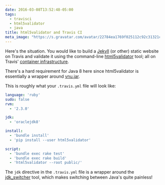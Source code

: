 ```yaml
---
date: 2016-03-08T13:52:48-05:00
tags:
  - travisci
  - html5validator
  - java
title: html5validator and Travis CI
meta_image: "https://s.gravatar.com/avatar/22784ea1769f025112c92c31321c6bf1?s=400"
---
```


Here's the situation. You would like to build a [Jekyll][2] (or other) static
website on Travis and validate it using the command-line [html5validator][3]
tool; all on Travis' [container infrastructure][1].

There's a hard requirement for Java 8 here since html5validator is essentially
a wrapper around [vnu.jar][4].

This is roughly what your `.travis.yml` file will look like:

``` yaml
language: 'ruby'
sudo: false
rvm:
  - '2.3.0'

jdk:
  - 'oraclejdk8'

install:
  - 'bundle install'
  - 'pip install --user html5validator'

script:
  - 'bundle exec rake test'
  - 'bundle exec rake build'
  - 'html5validator --root public/'
```

The `jdk` directive in the `.travis.yml` file is a wrapper around the
[jdk_switcher][5] tool, which makes switching between Java's quite painless!

[1]: https://docs.travis-ci.com/user/workers/container-based-infrastructure
[2]: https://jekyllrb.com
[3]: https://github.com/svenkreiss/html5validator
[4]: https://validator.github.io/validator
[5]: https://github.com/michaelklishin/jdk_switcher
